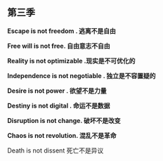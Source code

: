 ## 第三季

**Escape is not freedom . 逃离不是自由**

**Free will is not free. 自由意志不自由**

**Reality is not optimizable .现实是不可优化的**

**Independence is not negotiable . 独立是不容置疑的**

**Desire is not power . 欲望不是力量**

**Destiny is not digital . 命运不是数据**

**Disruption is not change. 破坏不是改变**

**Chaos is not revolution. 混乱不是革命** 

Death is not dissent 死亡不是异议